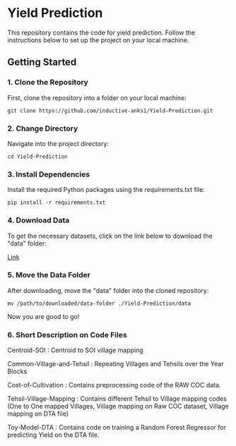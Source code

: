 # Yield Prediction

This repository contains the code for yield prediction. Follow the instructions below to set up the project on your local machine.

## Getting Started

### 1. Clone the Repository

First, clone the repository into a folder on your local machine:

```
git clone https://github.com/inductive-anks1/Yield-Prediction.git
```


### 2. Change Directory

Navigate into the project directory:

```
cd Yield-Prediction
```


### 3. Install Dependencies

Install the required Python packages using the requirements.txt file:

```
pip install -r requirements.txt
```


### 4. Download Data

To get the necessary datasets, click on the link below to download the "data" folder:

[Link](https://isbhydmoh.sharepoint.com/:f:/s/PlakshaSummerInternship/Eu2_WcPQZQRAi7vaTs5KCXwBSZ_GdIpnkv9lFdRsFMGp-g?e=i9udTn)

### 5. Move the Data Folder

After downloading, move the "data" folder into the cloned repository:

```
mv /path/to/downloaded/data-folder ./Yield-Prediction/data
```
Now you are good to go!

### 6. Short Description on Code Files

Centroid-SOI : Centroid to SOI village mapping

Common-Village-and-Tehsil : Repeating Villages and Tehsils over the Year Blocks

Cost-of-Cultivation : Contains preprocessing code of the RAW COC data.

Tehsil-Village-Mapping : Contains different Tehsil to Village mapping codes (One to One mapped Villages, Village mapping on Raw COC dataset, Village mapping on DTA file)

Toy-Model-DTA : Contains code on training a Random Forest Regressor for predicting Yield on the DTA file.

